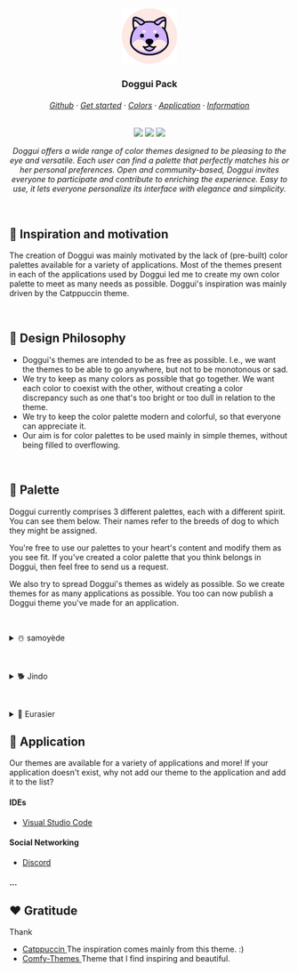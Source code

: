 <div align="center">

<img alt="logo" src="https://raw.githubusercontent.com/doggui-pack/.github/main/icon/logo_round.png" height="100">

<h3>Doggui Pack</h3>

<h6>
<a href="">Github</a>
·
<a href="">Get started</a>
·
<a href="">Colors</a>
·
<a href="">Application</a>
·
<a href="">Information</a>
</h6>

<a href="https://github.com/doggui-pack/doggui/stargazers"><img src="https://img.shields.io/github/stars/doggui-pack?colorA=2a2e48&colorB=d1b3ff&style=for-the-badge&logo="></a>
<a href="https://github.com/doggui-pack/doggui/releases/latest"><img src="https://img.shields.io/github/v/release/doggui-pack/doggui?colorA=2a2e48&colorB=b7e4a1&style=for-the-badge"></a>
<a href="https://github.com/doggui-pack/doggui/issues"><img src="https://img.shields.io/github/issues/doggui-pack/doggui?colorA=2a2e48&colorB=fbb693&style=for-the-badge&logo="></a>

<p><em>
Doggui offers a wide range of color themes designed to be pleasing to the eye and versatile. Each user can find a palette that perfectly matches his or her personal preferences. Open and community-based, Doggui invites everyone to participate and contribute to enriching the experience. Easy to use, it lets everyone personalize its interface with elegance and simplicity.
</em></p>

</div>
&nbsp;

## 💭 Inspiration and motivation
The creation of Doggui was mainly motivated by the lack of (pre-built) color palettes available for a variety of applications. Most of the themes present in each of the applications used by Doggui led me to create my own color palette to meet as many needs as possible. Doggui's inspiration was mainly driven by the Catppuccin theme. 

&nbsp;

## 🧠 Design Philosophy
- Doggui's themes are intended to be as free as possible. I.e., we want the themes to be able to go anywhere, but not to be monotonous or sad.
- We try to keep as many colors as possible that go together. We want each color to coexist with the other, without creating a color discrepancy such as one that's too bright or too dull in relation to the theme.
- We try to keep the color palette modern and colorful, so that everyone can appreciate it.
- Our aim is for color palettes to be used mainly in simple themes, without being filled to overflowing.

&nbsp;

## 🎨 Palette
Doggui currently comprises 3 different palettes, each with a different spirit. You can see them below. Their names refer to the breeds of dog to which they might be assigned.

You're free to use our palettes to your heart's content and modify them as you see fit. If you've created a color palette that you think belongs in Doggui, then feel free to send us a request.

We also try to spread Doggui's themes as widely as possible. So we create themes for as many applications as possible. You too can now publish a Doggui theme you've made for an application.

&nbsp;

<!-- Samoyède -->
<details>
<summary>☃️ samoyède</summary>

> [!NOTE]
> This color palette is currently being created... It will arrive very soon.

<!-- The Samoyed is a dog breed appreciated for its friendliness, kindness and bright appearance. Its thick, immaculate coat, mainly white, reflects a natural purity and luminosity. Inspired by this beauty, our "Samoyed" color palette features light, luminous tones, mainly white, creating a fresh, clean atmosphere. These colors are chosen to evoke the same clarity and elegance as the Samoyed coat, bringing a touch of freshness and serenity to any space. The "Samoyed" palette perfectly embodies the purity and warmth of this adorable breed, making every interface as welcoming and bright as a Samoyed's smile.

| |Labels|Hex|RGB|HSL|
|-|------|---|---|---| -->

</details>

&nbsp;

<!-- Jindo -->
<details>
<summary>🐕 Jindo</summary>

The Jindo is a Korean dog breed renowned for its beauty, intelligence and loyal character. Its coat can vary in a range of attractive colors, from white to russet brown. Inspired by this diversity and natural beauty, our "Jindo" color palette offers a selection of soft, harmonious pastel shades. These delicate, refined colors, ranging from soft pinks to pale blues, pastel greens and yellows, bring a touch of subtle, soothing beauty to any space. The "Jindo" palette reflects the elegance and chromatic diversity of this breed, creating a pleasant and aesthetically pleasing ambience, true to the spirit of Jindo.
</details>

&nbsp;

<!-- Eurasier -->
<details>
<summary>👑 Eurasier</summary>
The Eurasier is a breed of dog known for its gentleness, calm and loyalty. These dogs have thick, silky coats that vary in a palette of neutral colors, from gray to black to various shades of brown. This characteristic echoes our "Eurasier" color palette, which features elegant, soothing shades of gray. Like the temperament of Eurasier, these colors are chosen to create a serene, welcoming ambience, ideal for everyday use. The "Eurasier" palette offers a flexibility and visual harmony reminiscent of the balanced, adaptable nature of this exceptional breed.

| |Labels|Hex|RGB|HSL|
|-|------|---|---|---|

> [!NOTE]
> This color palette is currently being created... It will arrive very soon.

<div align="center">
<img src="./assets/eurasier-vscode-preview.png" alt="vscode">
</div>

</details>

## 🚀 Application
Our themes are available for a variety of applications and more! If your application doesn't exist, why not add our theme to the application and add it to the list?

#### IDEs
- <a href="">Visual Studio Code</a>

#### Social Networking
- <a href="">Discord</a>

#### ...

## ❤️ Gratitude
Thank
- [ Catppuccin ]( https://github.com/catppuccin ) The inspiration comes mainly from this theme. :)
- [ Comfy-Themes ](https://github.com/Comfy-Themes) Theme that I find inspiring and beautiful.